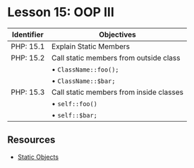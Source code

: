 # Lesson 15: OOP III

Identifier   | Objectives
-------------|------------
PHP: 15.1    | Explain Static Members
PHP: 15.2    | Call static members from outside class
             | &bull; `ClassName::foo();`
             | &bull; `ClassName::$bar;`
PHP: 15.3    | Call static members from inside classes
             | &bull; `self::foo()`
             | &bull; `self::$bar;`

## Resources
- [Static Objects](http://www.zentut.com/php-tutorial/php-static/)